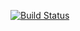 [![Build Status](https://travis-ci.org/JoaoV111/API-Cryptocurrency.svg?branch=master)](https://travis-ci.org/JoaoV111/API-Cryptocurrency)


